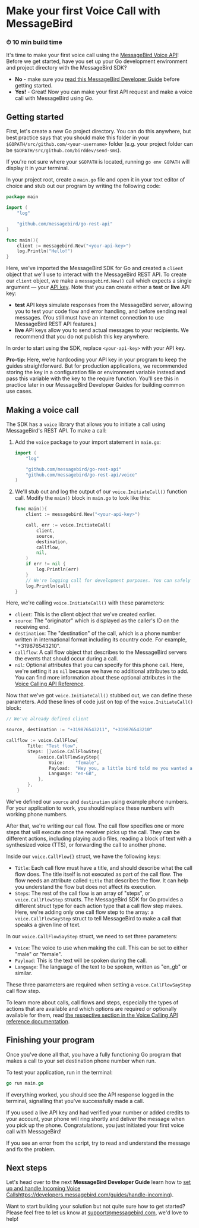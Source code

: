 # Make your first Voice Call with MessageBird
### ⏱ 10 min build time

It's time to make your first voice call using the [MessageBird Voice
API](https://developers.messagebird.com/docs/voice-calling)! Before we
get started, have you set up your Go development environment and
project directory with the MessageBird SDK? 

- **No** - make sure you [read this MessageBird Developer Guide](https://developers.messagebird.com/guides/setup-local-dev-environment) before getting started. 
- **Yes!** - Great! Now you can make your first API request and make a voice call with MessageBird using Go.

## Getting started

First, let's create a new Go project directory. You can do this anywhere, but best practice says that you should make this folder in your `$GOPATH/src/github.com/<your-username>` folder (e.g. your project folder can be `$GOPATH/src/github.com/birddev/send-sms`).

If you're not sure where your `$GOPATH` is located, running `go env GOPATH` will display it in your terminal.

In your project root, create a `main.go` file and open it in your text editor of choice and stub out our program by writing the following code:

````go
package main

import (
    "log"

    "github.com/messagebird/go-rest-api"
)

func main(){
    client := messagebird.New("<your-api-key>")
    log.Println("Hello!")
}
````

Here, we've imported the MessageBird SDK for Go and created a `client` object 
that we'll use to interact with the MessageBird REST API. To create our `client`
object, we make a `messagebird.New()` call which expects a single argument — your [API key](https://dashboard.messagebird.com/en/developers/access). Note that you can create either a **test** or **live** API key:

- **test** API keys simulate responses from the MessageBird server, allowing you to test your code flow and error handling, and before sending real messages. (You still must have an internet connection to use MessageBird REST API features.)
- **live** API keys allow you to send actual messages to your recipients. We recommend that you do not publish this key anywhere.

In order to start using the SDK, replace `<your-api-key>` with your API
key. 

**Pro-tip:** Here, we're hardcoding your API key in your program to keep the guides straightforward. But for production applications, we recommended storing
the key in a configuration file or environment variable instead and pass
this variable with the key to the require function. You'll see this in
practice later in our MessageBird Developer Guides for building common
use cases.

## Making a voice call

The SDK has a `voice` library that allows you to initiate a call using MessageBird's REST API. To make a call:

1. Add the `voice` package to your import statement in `main.go`:

    ````go
    import (
        "log"

        "github.com/messagebird/go-rest-api"
        "github.com/messagebird/go-rest-api/voice"
    )
    ````

2. We'll stub out and log the output of our `voice.InitiateCall()` function call. Modify the `main()` block in `main.go` to look like this:

    ````go
    func main(){
        client := messagebird.New("<your-api-key>")

        call, err := voice.InitiateCall(
            client,
            source,
            destination,
            callflow,
            nil,
        )
        if err != nil {
            log.Println(err)
        }
        // We're logging call for development purposes. You can safely discard this variable in production.
        log.Println(call)
    }
    ````

Here, we're calling `voice.InitiateCall()` with these parameters:

- `client`: This is the client object that we've created earlier.
- `source`: The "originator" which is displayed as the caller's ID on the receiving end.
- `destination`: The "destination" of the call, which is a phone number written in international format including its country code. For example, "+319876543210".
- `callflow`: A call flow object that describes to the MessageBird servers the events that should occur during a call.
- `nil`: Optional attributes that you can specify for this phone call. Here, we're setting it as `nil` because we have no additional attributes to add. You can find more information about these optional attributes in the [Voice Calling API Reference](https://developers.messagebird.com/docs/voice-calling#calls).

Now that we've got `voice.InitiateCall()` stubbed out, we can define these parameters. Add these lines of code just on top of the `voice.InitiateCall()` block:

````go
// We've already defined client

source, destination := "+319876543211", "+319876543210"

callflow := voice.CallFlow{
        Title: "Test flow",
        Steps: []voice.CallFlowStep{
            &voice.CallFlowSayStep{
                Voice:    "female",
                Payload:  "Hey you, a little bird told me you wanted a call!",
                Language: "en-GB",
            },
        },
    }
````

We've defined our `source` and `destination` using example phone numbers. For your application to work, you should replace these numbers with working phone numbers.

After that, we're writing our call flow. The call flow
specifies one or more steps that will execute once the receiver picks up
the call. They can be different actions, including playing audio
files, reading a block of text with a synthesized voice (TTS), or
forwarding the call to another phone.

Inside our `voice.CallFlow{}` struct, we have the following keys:

- `Title`: Each call flow must have a title, and should describe what the call flow does. The title itself is not executed as part of the call flow.
The flow needs an attribute called `title` that describes the flow. It
can help you understand the flow but does not affect its execution.
- `Steps`: The rest of the call flow is an array of "steps", or `voice.CallFlowStep` structs. The MessageBird SDK for Go provides a different struct type for each action type that a call flow step makes. Here, we're adding only one call flow step to the array: a `voice.CallFlowSayStep` struct to tell MessageBird to make a call that speaks a given line of text.

In our `voice.CallFlowSayStep` struct, we need to set three parameters:

- `Voice`: The voice to use when making the call. This can be set to either "male" or "female".
- `Payload`: This is the text will be spoken during the call.
- `Language`: The language of the text to be spoken, written as "en_gb" or similar.

These three parameters are required when setting a `voice.CallFlowSayStep` call flow step.

To learn more about calls, call flows and steps, especially the types of
actions that are available and which options are required or optionally
available for them, read [the respective section in the Voice Calling
API reference documentation](https://developers.messagebird.com/docs/voice-calling).

## Finishing your program

Once you've done all that, you have a fully functioning Go program that makes a call to your set destination phone number when run.

To test your application, run in the terminal:

````go
go run main.go
````

If everything worked, you should see the API response logged in the terminal, signalling that you've successfully made a call.

If you used a live API key and had verified your number or added credits to your account,
your phone will ring shortly and deliver the message when you pick up the phone. 
Congratulations, you just initiated your first voice call with MessageBird!

If you see an error from the script, try to read and understand the
message and fix the problem.

Next steps
----------

Let's head over to the next **MessageBird Developer Guide** learn how
to [set up and handle Incoming Voice
Calls]()<https://developers.messagebird.com/guides/handle-incoming>).

Want to start building your solution but not quite sure how to get
started? Please feel free to let us know at support@messagebird.com,
we'd love to help!
